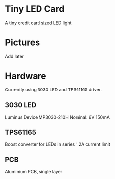 # Tiny LED Card
 A tiny credit card sized LED light

# Pictures
 Add later

# Hardware
 Currently using 3030 LED and TPS61165 driver.

## 3030 LED
 Luminus Device MP3030-210H
 Nominal: 6V 150mA

## TPS61165
 Boost converter for LEDs in series
 1.2A current limit

## PCB
 Aluminium PCB, single layer